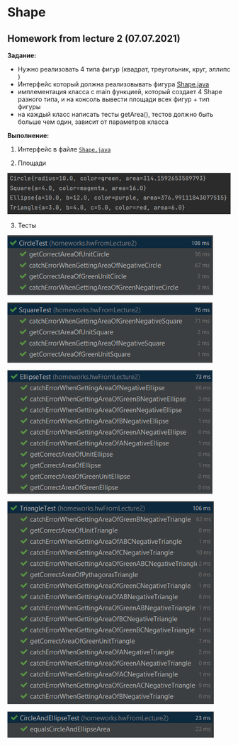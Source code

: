 # Shape
## Homework from lecture 2 (07.07.2021)

**Задание:**
* Нужно реализовать 4 типа фигур (квадрат, треугольник, круг, эллипс )
* Интерфейс который должна реализовывать фигура [Shape.java](Shape.java)
* имплементация класса с main функцией, который создает 4 Shape разного типа,
  и на консоль вывести площади всех фигур + тип фигуры
* на каждый класс написать тесты getArea(),
  тестов должно быть больше чем один, зависит от параметров класса
  
**Выполнение:**

1. Интерфейс в файле [```Shape.java```](Shape.java)

2. Площади

![img.png](img.png)

3. Тесты

![img_1.png](img_1.png)

![img_3.png](img_3.png)

![img_4.png](img_4.png)

![img_5.png](img_5.png)

![img_6.png](img_6.png)
